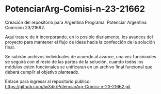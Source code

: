 # PotenciarArg-Comisi-n-23-21662

Creación del repositorio para Argentina Programa, Potenciar Argentina Comisión 23/21662.

Aquí tratare de ir incorporando, en lo posible diariamente, los avances del proyecto para mantener el flujo de ideas hacia la confección de la solución final.

Se subirán archivos individuales de acuerdo al avance, una vez funcionales se seguirá con el resto de las partes de la solución, cuando todos los módulos estén funcionales se unificaran en un archivo final funcional que deberá cumplir el objetivo planteado.


Enlace para ingresar al repositorio público:
https://github.com/lw3djr/PotenciarArg-Comisi-n-23-21662.git
